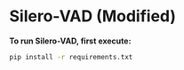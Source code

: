 # Silero-VAD (Modified)

**To run Silero-VAD, first execute:**

```bash
pip install -r requirements.txt
